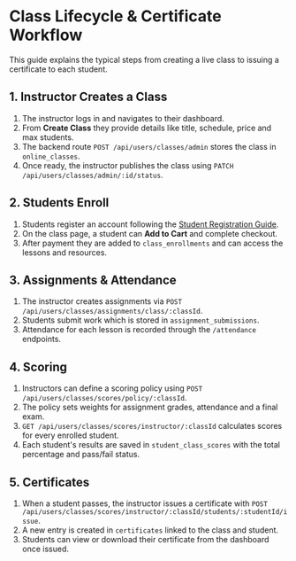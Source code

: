 # Class Lifecycle & Certificate Workflow

This guide explains the typical steps from creating a live class to issuing a certificate to each student.

## 1. Instructor Creates a Class
1. The instructor logs in and navigates to their dashboard.
2. From **Create Class** they provide details like title, schedule, price and max students.
3. The backend route `POST /api/users/classes/admin` stores the class in `online_classes`.
4. Once ready, the instructor publishes the class using `PATCH /api/users/classes/admin/:id/status`.

## 2. Students Enroll
1. Students register an account following the [Student Registration Guide](student-registration-guide.md).
2. On the class page, a student can **Add to Cart** and complete checkout.
3. After payment they are added to `class_enrollments` and can access the lessons and resources.

## 3. Assignments & Attendance
1. The instructor creates assignments via `POST /api/users/classes/assignments/class/:classId`.
2. Students submit work which is stored in `assignment_submissions`.
3. Attendance for each lesson is recorded through the `/attendance` endpoints.

## 4. Scoring
1. Instructors can define a scoring policy using `POST /api/users/classes/scores/policy/:classId`.
2. The policy sets weights for assignment grades, attendance and a final exam.
3. `GET /api/users/classes/scores/instructor/:classId` calculates scores for every enrolled student.
4. Each student's results are saved in `student_class_scores` with the total percentage and pass/fail status.

## 5. Certificates
1. When a student passes, the instructor issues a certificate with `POST /api/users/classes/scores/instructor/:classId/students/:studentId/issue`.
2. A new entry is created in `certificates` linked to the class and student.
3. Students can view or download their certificate from the dashboard once issued.

